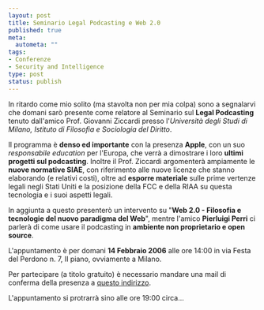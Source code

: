 ```yaml
--- 
layout: post
title: Seminario Legal Podcasting e Web 2.0
published: true
meta: 
  autometa: ""
tags: 
- Conferenze
- Security and Intelligence
type: post
status: publish
---
```

In ritardo come mio solito (ma stavolta non per mia colpa) sono a segnalarvi che domani sarò presente come relatore al Seminario sul **Legal Podcasting** tenuto dall'amico Prof. Giovanni Ziccardi presso l'*Università degli Studi di Milano, Istituto
di Filosofia e Sociologia del Diritto*.

Il programma è **denso ed importante** con la presenza **Apple**, con un suo *responsabile education* per l'Europa, che verrà a dimostrare i loro **ultimi progetti sul podcasting**.
Inoltre il Prof. Ziccardi argomenterà ampiamente le **nuove normative SIAE**, con riferimento alle nuove licenze che stanno elaborando (e relativi costi), oltre ad **esporre materiale** sulle prime vertenze legali negli Stati Uniti e la posizione della FCC e della RIAA su questa tecnologia e i suoi aspetti legali.

In aggiunta a questo presenterò un intervento su "**Web 2.0 - Filosofia e tecnologie del nuovo paradigma del Web**", mentre l'amico **Pierluigi Perri** ci parlerà di come usare il podcasting in **ambiente non proprietario e open source**.

L'appuntamento è per domani **14 Febbraio 2006** alle ore 14:00 in via Festa del Perdono n. 7, II piano, ovviamente a Milano.  

Per partecipare (a titolo gratuito) è necessario mandare una mail di conferma della presenza a [questo indirizzo](mailto:giovanniziccardi@yahoo.it).  

L'appuntamento si protrarrà sino alle ore 19:00 circa... 
